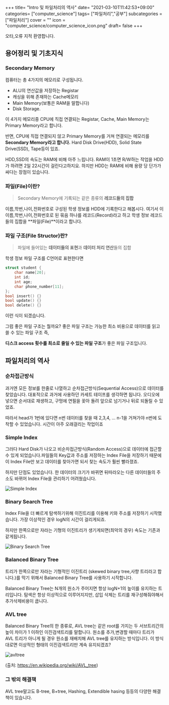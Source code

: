 +++
title= "Intro 및 파일처리의 역사"
date= "2021-03-10T11:42:53+09:00"
categories= ["computer_science"]
tags= ["파일처리","공부"]
subcategories = ["파일처리"]
cover = ""
icon = "computer_science/computer_science_icon.png"
draft= false
+++

오타,오류 지적 환영합니다.

## 용어정리 및 기초지식

### Secondary Memory
컴퓨터는 총 4가지의 메모리로 구성됩니다. 
- ALU의 연산값을 저장하는 Registar
- 캐싱을 위해 존재하는 Cache메모리
- Main Memory(보통은 RAM을 말합니다)
- Disk Storage.

이 4가지 메모리중 CPU에 직접 연결되는 Registar, Cache, Main Memory는 Primary Memory라고 합니다.

반면, CPU에 직접 연결되지 않고 Primary Memory를 거쳐 연결되는 메모리를 **Secondary Memory라고 합니다.** Hard Disk Drive(HDD), Solid State Drive(SSD), Tape등이 있죠.

HDD,SSD의 속도는 RAM에 비해 아주 느립니다. RAM이 1초면 R/W하는 작업을 HDD가 하려면 2일 22시간이 걸린다고하지요. 하지만 HDD는 RAM에 비해 용량 당 단가가 싸다는 장점이 있습니다.

### 파일(File)이란?
> Secondary Memory에 기록되는 같은 종류의 **레코드들의 집합**

이름,학번,나이,전화번호로 구성된 학생 정보를 HDD에 기록한다고 해봅시다. 여기서 이 이름,학번,나이,전화번호로 된 묶음 하나를 레코드(Record)라고 하고 학생 정보 레코드들의 집합을 **파일(File)**이라고 합니다.

### 파일 구조(File Structor)란?
> 파일에 들어있는 **데이터들의 표현**과 **데이터 처리 연산**들의 집합

학생 정보 파일 구조를 C언어로 표현한다면 
```c
struct student {
    char name[20];
    int id;
    int age;
    char phone_number[11];
};
bool insert() {}
bool update() {}
bool delete() {}
``` 
이런 식이 되겠습니다. 

그럼 좋은 파일 구조는 뭘까요? 좋은 파일 구조는 가능한 최소 비용으로 데이터를 읽고 쓸 수 있는 파일 구조 즉,

**디스크 access 횟수를 최소로 줄일 수 있는 파일 구조**가 좋은 파일 구조입니다.

## 파일처리의 역사

### 순차접근방식
과거엔 모든 정보를 한줄로 나열하고 순차접근방식(Sequential Access)으로 데이터를 찾았습니다.
대표적으로 과거에 사용하던 카세트 테이프를 생각하면 됩니다. 오디오에 넣으면 순서대로 재생하고, 구멍에 연필을 꽂아 돌려 앞으로 넘기거나 뒤로 되돌릴 수 있었죠. 

따라서 head가 1번에 있다면 n번 데이터를 찾을 때 2,3,4, ... n-1을 거쳐가야 n번에 도착할 수 있었습니다. 시간이 아주 오래걸리는 작업이죠

### Simple Index
그러다 Hard Disk가 나오고 비순차접근방식(Random Access)으로 데이터에 접근할 수 있게 되었습니다.파일들의 Key값과 주소를 저장하는 Index File을 저장하기 때문에 이 Index File만 보고 데이터를 찾아가면 되서 찾는 속도가 훨씬 빨라졌죠.

하지만 단점도 있었습니다. 한 데이터의 크기가 바뀌면 뒤따라오는 다른 데이터들의 주소도 바뀌어 Index File을 관리하기 어려웠습니다.  

![Simple Index](../index_file.png)

### Binary Search Tree
Index File을 더 빠르게 탐색하기위해 이진트리를 이용해 키와 주소를 저장하기 시작했습니다. 가장 이상적인 경우 logN의 시간이 걸리게되죠.

하지만 한쪽으로만 자라는 기형의 이진트리가 생기게되면(최악의 경우) 속도는 기존과 같게됩니다.

![Binary Search Tree](../binary_tree.png)

### Balanced Binary Tree
트리가 한쪽으로만 자라는 기형적인 이진트리 (skewed binary tree,사향 트리라고 합니다.)를 막기 위해서 Balanced Binary Tree를 사용하기 시작합니다.  

Balanced Binary Tree는 N개의 원소가 주어지면 항상 logN+1의 높이를 유지하는 트리입니다. 탐색은 항상 이상적으로 이루어지지만, 삽입 삭제는 트리를 재구성해줘야해서 추가삭제비용이 큽니다. 

### AVL tree
Balanced Binary Tree의 한 종류로, AVL tree는 같은 root를 가지는 두 서브트리간의 높이 차이가 1 이하인 이진검색트리를 말합니다. 원소를 추가,변경할 때마다 트리가 AVL 트리가 아니게 될 경우 원소를 재배치해 AVL tree를 유지하는 방식입니다. 이 방식대로면 이상적인 형태의 이진검색트리만 계속 유지되겠죠?
  
![avltree](../220px-AVL_Tree_Example.gif)  

(출처: https://en.wikipedia.org/wiki/AVL_tree)

### 그 밖의 해결책
AVL tree말고도 B-tree, B+tree, Hashing, Extendible hasing 등등의 다양한 해결책이 있습니다.

